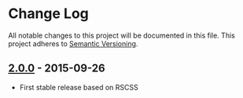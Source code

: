 # Change Log

All notable changes to this project will be documented in this file. This project adheres to [Semantic Versioning](http://semver.org/).

## [2.0.0] - 2015-09-26
* First stable release based on RSCSS

[2.0.0]: https://github.com/sotayamashita/bdash/releases/tag/v2.0.0...v2.0.0
